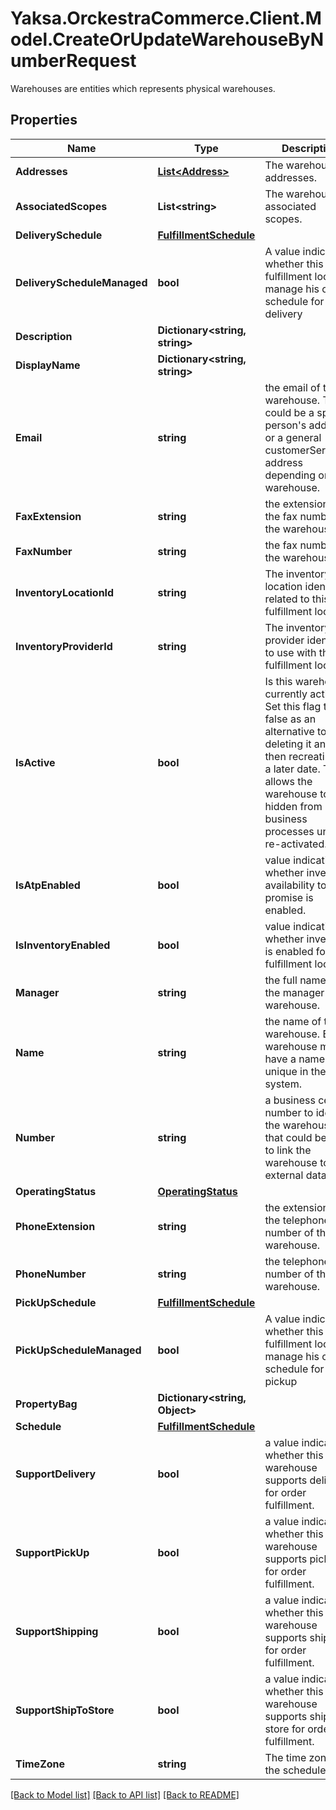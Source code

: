 # Yaksa.OrckestraCommerce.Client.Model.CreateOrUpdateWarehouseByNumberRequest
Warehouses are entities which represents physical warehouses.

## Properties

Name | Type | Description | Notes
------------ | ------------- | ------------- | -------------
**Addresses** | [**List&lt;Address&gt;**](Address.md) | The warehouse&#39;s addresses. | [optional] 
**AssociatedScopes** | **List&lt;string&gt;** | The warehouse&#39;s associated scopes. | [optional] 
**DeliverySchedule** | [**FulfillmentSchedule**](FulfillmentSchedule.md) |  | [optional] 
**DeliveryScheduleManaged** | **bool** | A value indicating whether this fulfillment location manage his own schedule for delivery | [optional] 
**Description** | **Dictionary&lt;string, string&gt;** |  | [optional] 
**DisplayName** | **Dictionary&lt;string, string&gt;** |  | [optional] 
**Email** | **string** | the email of the warehouse. This could be a specific person&#39;s address or a general customerService@ address depending on the warehouse. | [optional] 
**FaxExtension** | **string** | the extension for the fax number of the warehouse. | [optional] 
**FaxNumber** | **string** | the fax number of the warehouse. | [optional] 
**InventoryLocationId** | **string** | The inventory location identifier related to this fulfillment location | [optional] 
**InventoryProviderId** | **string** | The inventory provider identifier to use with this fulfillment location | [optional] 
**IsActive** | **bool** | Is this warehouse currently active. Set this flag to false as an alternative to deleting it and then recreating it a a later date. This allows the warehouse to be hidden from many business processes until re-activated.  | [optional] 
**IsAtpEnabled** | **bool** | value indicating whether inventory availability to promise is enabled. | [optional] 
**IsInventoryEnabled** | **bool** | value indicating whether inventory is enabled for this fulfillment location. | [optional] 
**Manager** | **string** | the full name of the manager of the warehouse. | [optional] 
**Name** | **string** | the name of the warehouse. Each warehouse must have a name that unique in the system. | [optional] 
**Number** | **string** | a business centric number to identify the warehouse that could be used to link the warehouse to external data. | [optional] 
**OperatingStatus** | [**OperatingStatus**](OperatingStatus.md) |  | [optional] 
**PhoneExtension** | **string** | the extension for the telephone number of the warehouse. | [optional] 
**PhoneNumber** | **string** | the telephone number of the warehouse. | [optional] 
**PickUpSchedule** | [**FulfillmentSchedule**](FulfillmentSchedule.md) |  | [optional] 
**PickUpScheduleManaged** | **bool** | A value indicating whether this fulfillment location manage his own schedule for pickup | [optional] 
**PropertyBag** | **Dictionary&lt;string, Object&gt;** |  | [optional] 
**Schedule** | [**FulfillmentSchedule**](FulfillmentSchedule.md) |  | [optional] 
**SupportDelivery** | **bool** | a value indicating whether this warehouse supports delivery for order fulfillment. | [optional] 
**SupportPickUp** | **bool** | a value indicating whether this warehouse supports pickup for order fulfillment. | [optional] 
**SupportShipping** | **bool** | a value indicating whether this warehouse supports shipping for order fulfillment. | [optional] 
**SupportShipToStore** | **bool** | a value indicating whether this warehouse supports ship to store for order fulfillment. | [optional] 
**TimeZone** | **string** | The time zone of the schedules. | [optional] 

[[Back to Model list]](../README.md#documentation-for-models) [[Back to API list]](../README.md#documentation-for-api-endpoints) [[Back to README]](../README.md)

